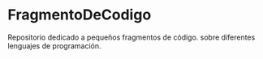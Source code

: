 # FragmentoDeCodigo
Repositorio dedicado a pequeños fragmentos de código. sobre diferentes lenguajes de programación.
